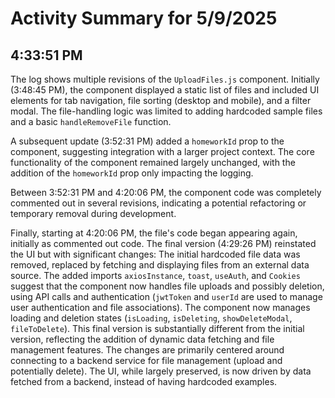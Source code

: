 # Activity Summary for 5/9/2025

## 4:33:51 PM
The log shows multiple revisions of the `UploadFiles.js` component.  Initially (3:48:45 PM), the component displayed a static list of files and included UI elements for tab navigation, file sorting (desktop and mobile), and a filter modal.  The file-handling logic was limited to adding hardcoded sample files and a basic `handleRemoveFile` function.

A subsequent update (3:52:31 PM) added a `homeworkId` prop to the component, suggesting integration with a larger project context.  The core functionality of the component remained largely unchanged, with the addition of the `homeworkId` prop only impacting the logging.

Between 3:52:31 PM and 4:20:06 PM, the component code was completely commented out in several revisions, indicating a potential refactoring or temporary removal during development.

Finally, starting at 4:20:06 PM, the file's code began appearing again, initially as commented out code. The final version (4:29:26 PM)  reinstated the UI  but with significant changes:  The initial hardcoded file data was removed, replaced by fetching and displaying files from an external data source. The added imports `axiosInstance`, `toast`, `useAuth`, and `Cookies`  suggest that the  component now handles file uploads and possibly deletion, using API calls and authentication (`jwtToken` and `userId` are used to manage user authentication and file associations).  The component now manages loading and deletion states (`isLoading`, `isDeleting`, `showDeleteModal`, `fileToDelete`).  This final version is substantially different from the initial version, reflecting the addition of dynamic data fetching and file management features.  The changes are primarily centered around connecting to a backend service for file management (upload and potentially delete).  The UI, while largely preserved, is now driven by data fetched from a backend, instead of having hardcoded examples.
